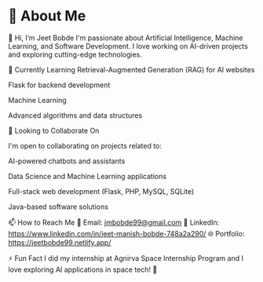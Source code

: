# 👀 About Me
👋 Hi, I’m Jeet Bobde
I'm passionate about Artificial Intelligence, Machine Learning, and Software Development. 
I love working on AI-driven projects and exploring cutting-edge technologies.

🌱 Currently Learning
Retrieval-Augmented Generation (RAG) for AI websites

Flask for backend development

Machine Learning

Advanced algorithms and data structures

💞️ Looking to Collaborate On

I'm open to collaborating on projects related to:

AI-powered chatbots and assistants

Data Science and Machine Learning applications

Full-stack web development (Flask, PHP, MySQL, SQLite)

Java-based software solutions

📫 How to Reach Me
📧 Email: jmbobde99@gmail.com
💼 LinkedIn: https://www.linkedin.com/in/jeet-manish-bobde-748a2a290/
🌐 Portfolio: https://jeetbobde99.netlify.app/

⚡ Fun Fact
I did my internship at Agnirva Space Internship Program and I love exploring AI applications in space tech! 🚀

<!---
JEETMANISHBOBDE/JEETMANISHBOBDE is a ✨ special ✨ repository because its `README.md` (this file) appears on your GitHub profile.
You can click the Preview link to take a look at your changes.
--->
